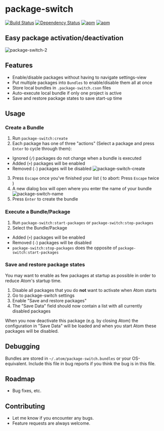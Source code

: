 package-switch
==============
[![Build Status](https://travis-ci.org/deprint/package-switch.svg)](https://travis-ci.org/deprint/package-switch) [![Dependency Status](https://david-dm.org/deprint/package-switch.svg)](https://david-dm.org/deprint/package-switch) [![apm](https://img.shields.io/apm/dm/package-switch.svg)](https://github.com/deprint/package-switch) [![apm](https://img.shields.io/apm/v/package-switch.svg)](https://github.com/deprint/package-switch)

## Easy package activation/deactivation
![package-switch-2](https://cloud.githubusercontent.com/assets/7817714/8269467/947642ce-17a9-11e5-8602-3a1de749edd1.png)

## Features
* Enable/disable packages without having to navigate settings-view
* Put multiple packages into `Bundles` to enable/disable them all at once
* Store local bundles in `.package-switch.cson` files
* Auto-execute local bundle if only one project is active
* Save and restore package states to save start-up time

## Usage
### Create a Bundle
1. Run `package-switch:create`
2. Each package has one of three "actions" (Select a package and press `Enter` to cycle through them):
  * Ignored (`/`) packages do not change when a bundle is executed
  * Added (`+`) packages will be enabled
  * Removed (`-`) packages will be disabled
![package-switch-create](https://cloud.githubusercontent.com/assets/7817714/8269547/deb667ca-17ad-11e5-9124-b5c3a4f42e74.png)
3. Press `Escape` once you've finished your list ( to abort: Press `Escape` twice )
4. A new dialog box will open where you enter the name of your bundle
![package-switch-name](https://cloud.githubusercontent.com/assets/7817714/8269546/d4a422ae-17ad-11e5-8384-8a9b72a9fd92.png)
5. Press `Enter` to create the bundle

### Execute a Bundle/Package
1. Run `package-switch:start-packages` or `package-switch:stop-packages`
2. Select the Bundle/Package
  * Added (`+`) packages will be enabled
  * Removed (`-`) packages will be disabled
  * `package-switch:stop-packages` does the opposite of `package-switch:start-packages`

### Save and restore package states
You may want to enable as few packages at startup as possible in order to reduce Atom's startup time.

1. Disable all packages that you do <b>not</b> want to activate when Atom starts
2. Go to package-switch settings
3. Enable "Save and restore packages"
4. The "Save Data" field should now contain a list with all currently disabled packages

When you now deactivate this package (e.g. by closing Atom) the configuration in "Save Data" will be loaded and when you start Atom these packages will be disabled.

## Debugging
Bundles are stored in `~/.atom/package-switch.bundles` or your OS-equivalent.
Include this file in bug reports if you think the bug is in this file.

## Roadmap
* Bug fixes, etc.

## Contributing
* Let me know if you encounter any bugs.
* Feature requests are always welcome.

